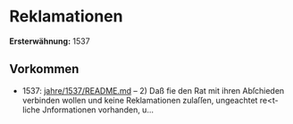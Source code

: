 # Reklamationen

**Ersterwähnung:** 1537

## Vorkommen
- 1537: [jahre/1537/README.md](../jahre/1537/README.md) – 2) Daß fie den Rat mit ihren Abſchieden verbinden
wollen und keine Reklamationen zulaſſen, ungeachtet re<t-
liche Jnformationen vorhanden, u...
